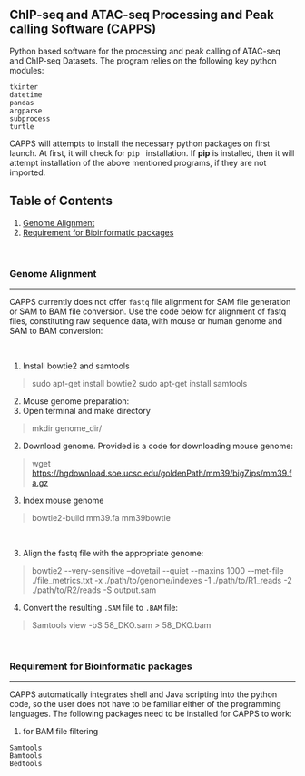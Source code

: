 ## **ChIP-seq and ATAC-seq Processing and Peak calling Software (CAPPS)**

Python based software for the processing and peak calling of ATAC-seq and ChIP-seq Datasets. The program relies on the following key python modules:
```
tkinter
datetime
pandas
argparse
subprocess
turtle
```
CAPPS will attempts to install the necessary python packages on first launch. At first, it will check for `pip ` installation. If **pip** is installed, then it will attempt installation of the above mentioned programs, if they are not imported. 

## Table of Contents
1. [Genome Alignment](#genome-alignment)
2. [Requirement for Bioinformatic packages](#requirement-for-bioinformatic-packages)

&nbsp;

### **Genome Alignment**
----------------------------

CAPPS currently does not offer `fastq` file alignment for SAM file generation or SAM to BAM file conversion. Use the code below for alignment of fastq files, constituting raw sequence data, with mouse or human genome and SAM to BAM conversion:

&nbsp;
&nbsp;

1. Install bowtie2 and samtools
> sudo apt-get install bowtie2
> sudo apt-get install samtools

2. Mouse genome preparation:
&nbsp;
  1. Open terminal and make directory
  
  > mkdir genome_dir/
  
  2. Download genome. Provided is a code for downloading mouse genome:
  
  > wget https://hgdownload.soe.ucsc.edu/goldenPath/mm39/bigZips/mm39.fa.gz
  
  3. Index mouse genome 
  
  > bowtie2-build mm39.fa mm39bowtie

&nbsp;

3. Align the fastq file with the appropriate genome:

> bowtie2 --very-sensitive –dovetail --quiet --maxins 1000  --met-file ./file_metrics.txt -x ./path/to/genome/indexes -1 ./path/to/R1_reads -2 ./path/to/R2/reads  -S output.sam

4. Convert the resulting `.SAM` file to `.BAM` file:

>Samtools view -bS 58_DKO.sam > 58_DKO.bam


&nbsp;
&ensp;
&nbsp;
&ensp;

### **Requirement for Bioinformatic packages**
------------------------------------------
CAPPS automatically integrates shell and Java scripting into the python code, so the user does not have to be familiar either of the programming languages. The following packages need to be installed for CAPPS to work:

1. for BAM file filtering
```
Samtools 
Bamtools 
Bedtools 

```